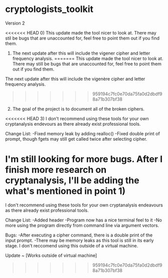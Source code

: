 # cryptologists_toolkit

Version 2

<<<<<<< HEAD
0) This update made the tool nicer to look at. 
There may stil be bugs that are unaccounted for, feel free to point them out if you find them.

1) The next update after this will include the vigener cipher and letter frequency analysis. 
=======
This update made the tool nicer to look at. 
There may still be bugs that are unaccounted for, feel free to point them out if you find them.

The next update after this will include the vigenère cipher and letter frequency analysis.
>>>>>>> 959194c7fc0e70da75fa0d2dbdf98a71b307bf38

2) The goal of the project is to document all of the broken ciphers. 

<<<<<<< HEAD
3) I don't recommend using these tools for your own cryptanalysis endevours as there already exist professional tools.

Change List:
	-Fixed memory leak by adding realloc()
	-Fixed double print of prompt, though fgets may still get called twice after selecting cipher.

I'm still looking for more bugs. After I finish more research on cryptanalysis, I'll be adding the what's mentioned in point 1)
=======
I don't recommend using these tools for your own cryptanalysis endeavours as there already exist professional tools.

Change List:
	-Added header
	-Program now has a nice terminal feel to it
	-No more using the program directly from command line via argument vectors.

Bugs:
	-After executing a cipher command, there is a double print of the input prompt.
	-There may be memory leaks as this tool is still in its early stage. I don't reccomend using
		this outside of a virtual machine.
		
Update ~ [Works outside of virtual machine]
>>>>>>> 959194c7fc0e70da75fa0d2dbdf98a71b307bf38

